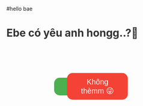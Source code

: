 #hello bae
<html lang="vi">
<head>
  <meta charset="UTF-8" />
  <meta name="viewport" content="width=device-width, initial-scale=1.0" />
  <title>Ebe có yêu anh hongg..?</title>
  <style>
    * { box-sizing: border-box; }

    body {
      font-family: "Segoe UI", sans-serif;
      background: linear-gradient(135deg, #ffd6e7, #d6f0ff);
      height: 100vh;
      margin: 0;
      overflow: hidden;
      display: flex;
      flex-direction: column;
      align-items: center;
      justify-content: center;
      text-align: center;
      touch-action: none;
    }

    h2 {
      font-size: 6vw;
      color: #333;
      margin-bottom: 50px;
    }

    .button-area {
      position: relative;
      width: 100%;
      height: 150px;
      display: flex;
      align-items: center;
      justify-content: center;
    }

    button {
      padding: 16px 40px;
      font-size: 5vw;
      border: none;
      border-radius: 15px;
      cursor: pointer;
      transition: 0.2s;
      user-select: none;
      min-width: 150px;
    }

    #yesBtn {
      background-color: #4caf50;
      color: white;
      z-index: 5;
      position: relative;
    }

    #noBtn {
      background-color: #f44336;
      color: white;
      position: absolute;
      top: 50%;
      left: 60%;
      transform: translate(-50%, -50%);
      z-index: 10;
    }

    .heart-loader,
    .result-container {
      display: none;
      font-size: 6vw;
      color: #ff0077;
      margin-top: 40px;
      animation: fadeIn 1s ease-in-out;
    }

    @keyframes fadeIn {
      from { opacity: 0; }
      to { opacity: 1; }
    }

    @media (min-width: 768px) {
      h2 { font-size: 28px; }
      button { font-size: 20px; padding: 12px 30px; }
      .heart-loader, .result-container { font-size: 24px; }
    }
  </style>
</head>
<body>
  <h2>Ebe có yêu anh hongg..?💖</h2>

  <div class="button-area" id="buttonArea">
    <button id="yesBtn">Dạ Có 🥰</button>
    <button id="noBtn">Không thèmm 😜</button>
  </div>

  <div class="heart-loader">Cám ơn bé nhaaa 💞</div>
  <div class="result-container">Anh cũng yêu béeee 😍💘</div>

 <script>
    const noBtn = document.getElementById("noBtn");
    const yesBtn = document.getElementById("yesBtn");
    const heartLoader = document.querySelector(".heart-loader");
    const resultContainer = document.querySelector(".result-container");

    function moveNoBtn() {
      const bodyRect = document.body.getBoundingClientRect();
      const btnW = noBtn.offsetWidth;
      const btnH = noBtn.offsetHeight;
      const safe = 20; // cách rìa màn hình ít nhất 20px

      const maxX = bodyRect.width - btnW - safe;
      const maxY = bodyRect.height - btnH - safe;

      let newX = Math.random() * maxX;
      let newY = Math.random() * maxY;

      // giữ trong vùng an toàn
      newX = Math.max(safe, Math.min(newX, maxX));
      newY = Math.max(safe, Math.min(newY, maxY));

      noBtn.style.position = "absolute";
      noBtn.style.left = `${newX}px`;
      noBtn.style.top = `${newY}px`;
    }

    // Né chuột (PC)
    noBtn.addEventListener("mouseover", moveNoBtn);

    // Né tay (điện thoại)
    noBtn.addEventListener("touchstart", (e) => {
      e.preventDefault();
      moveNoBtn();
    });

    // Khi bấm "Có"
    yesBtn.addEventListener("click", () => {
      heartLoader.style.display = "block";
      setTimeout(() => {
        heartLoader.style.display = "none";
        resultContainer.style.display = "block";
      }, 2000);
    });
  </script>
</body>
</html>
  </script>
</body>
</html>
